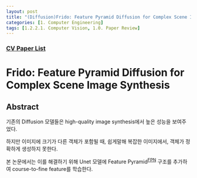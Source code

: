 ```yaml
---
layout: post 
title: "(Diffusion)Frido: Feature Pyramid Diffusion for Complex Scene Image Synthesis"
categories: [1. Computer Engineering]
tags: [1.2.2.1. Computer Vision, 1.0. Paper Review]
---
```


### [CV Paper List](https://maizer2.github.io/1.%20computer%20engineering/2023/02/01/paper-of-diffusion.html)

# Frido: Feature Pyramid Diffusion for Complex Scene Image Synthesis

## Abstract

기존의 Diffusion 모델들은 high-quality image synthesis에서 높은 성능을 보여주었다.

하지만 이미지에 크기가 다른 객체가 포함될 때, 쉽게말해 복잡한 이미지에서, 객체가 정확하게 생성하지 못한다.

본 논문에서는 이를 해결하기 위해 Unet 모델에 Feature Pyramid<sup>[FPN](https://maizer2.github.io/1.%20computer%20engineering/2023/06/12/(object-detection)FPN.html)</sup> 구조를 추가하여 course-to-fine feature를 학습한다.

